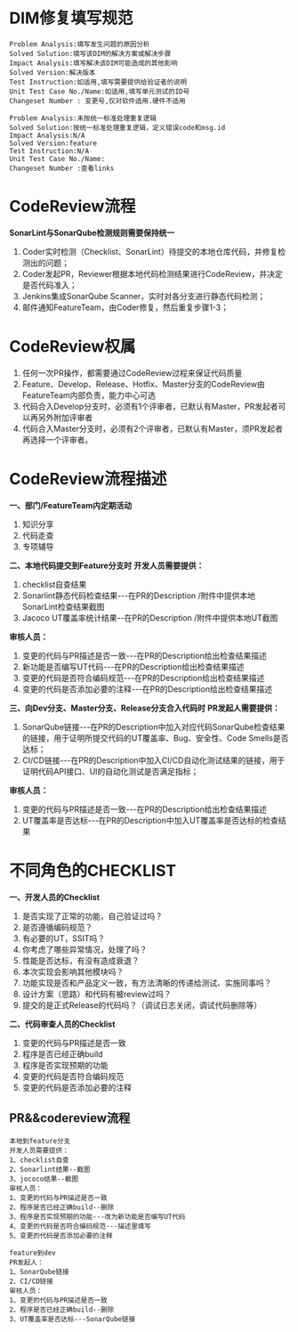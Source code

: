 

# DIM修复填写规范

```
Problem Analysis:填写发生问题的原因分析
Solved Solution:填写该DIM的解决方案或解决步骤
Impact Analysis:填写解决该DIM可能造成的其他影响
Solved Version:解决版本
Test Instruction:如适用,填写需要提供给验证者的说明
Unit Test Case No./Name:如适用,填写单元测试的ID号
Changeset Number : 变更号,仅对软件适用.硬件不适用

Problem Analysis:未按统一标准处理重复逻辑
Solved Solution:按统一标准处理重复逻辑，定义错误code和msg.id
Impact Analysis:N/A
Solved Version:feature
Test Instruction:N/A
Unit Test Case No./Name:
Changeset Number :查看links

```





# **CodeReview流程**

**SonarLint与SonarQube检测规则需要保持统一**

1. Coder实时检测（Checklist、SonarLint）待提交的本地仓库代码，并修复检测出的问题；
1. Coder发起PR，Reviewer根据本地代码检测结果进行CodeReview，并决定是否代码准入；
1. Jenkins集成SonarQube Scanner，实时对各分支进行静态代码检测；
1. 邮件通知FeatureTeam，由Coder修复，然后重复步骤1-3；

# **CodeReview权属**
1. 任何一次PR操作，都需要通过CodeReview过程来保证代码质量
1. Feature、Develop、Release、Hotfix、Master分支的CodeReview由FeatureTeam内部负责，能力中心可选
1. 代码合入Develop分支时，必须有1个评审者，已默认有Master，PR发起者可以再另外附加评审者
1. 代码合入Master分支时，必须有2个评审者，已默认有Master，须PR发起者再选择一个评审者。

# **CodeReview流程描述**
**一、部门/FeatureTeam内定期活动**
1. 知识分享
1. 代码走查
1. 专项辅导

**二、本地代码提交到Feature分支时**
**开发人员需要提供：**
1. checklist自查结果
1. Sonarlint静态代码检查结果---在PR的Description /附件中提供本地SonarLint检查结果截图
1. Jacoco UT覆盖率统计结果--在PR的Description /附件中提供本地UT截图

**审核人员：**
1. 变更的代码与PR描述是否一致---在PR的Description给出检查结果描述
1. 新功能是否编写UT代码---在PR的Description给出检查结果描述
1. 变更的代码是否符合编码规范---在PR的Description给出检查结果描述
1. 变更的代码是否添加必要的注释---在PR的Description给出检查结果描述

**三、向Dev分支、Master分支、Release分支合入代码时**
**PR发起人需要提供：**
1. SonarQube链接---在PR的Description中加入对应代码SonarQube检查结果的链接，用于证明所提交代码的UT覆盖率、Bug、安全性、Code Smells是否达标；
1. CI/CD链接---在PR的Description中加入CI/CD自动化测试结果的链接，用于证明代码API接口、UI的自动化测试是否满足指标；

**审核人员：**
1. 变更的代码与PR描述是否一致---在PR的Description给出检查结果描述
1. UT覆盖率是否达标---在PR的Description中加入UT覆盖率是否达标的检查结果

# **不同角色的CHECKLIST**
**一、开发人员的Checklist**
1. 是否实现了正常的功能，自己验证过吗？
1. 是否遵循编码规范？
1. 有必要的UT，SSIT吗？
1. 你考虑了哪些异常情况，处理了吗？
1. 性能是否达标，有没有造成衰退？
1. 本次实现会影响其他模块吗？
1. 功能实现是否和产品定义一致，有方法清晰的传递给测试、实施同事吗？
1. 设计方案（思路）和代码有被review过吗？
1. 提交的是正式Release的代码吗？（调试日志关闭，调试代码删除等）

**二、代码审查人员的Checklist**
1. 变更的代码与PR描述是否一致
1. 程序是否已经正确build
1. 程序是否实现预期的功能
1. 变更的代码是否符合编码规范
1. 变更的代码是否添加必要的注释





## PR&&codereview流程

```
本地到feature分支
开发人员需要提供：
1、checklist自查
2、Sonarlint结果--截图
3、jococo结果--截图
审核人员：
1、变更的代码与PR描述是否一致
2、程序是否已经正确build--删除
3、程序是否实现预期的功能---改为新功能是否编写UT代码
4、变更的代码是否符合编码规范---描述里填写
5、变更的代码是否添加必要的注释

feature到dev
PR发起人：
1、SonarQube链接
2、CI/CD链接
审核人员：
1、变更的代码与PR描述是否一致
2、程序是否已经正确build--删除
3、UT覆盖率是否达标---SonarQube链接
```

